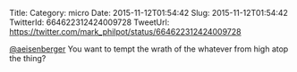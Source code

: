 Title: 
Category: micro
Date: 2015-11-12T01:54:42
Slug: 2015-11-12T01:54:42
TwitterId: 664622312424009728
TweetUrl: https://twitter.com/mark_philpot/status/664622312424009728

[@aeisenberger](https://twitter.com/aeisenberger) You want to tempt the wrath of the whatever from high atop the thing?